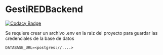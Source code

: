 # GestiREDBackend

[![Codacy Badge](https://api.codacy.com/project/badge/Grade/9c37f9766e6e41138de6575f3e51d716)](https://www.codacy.com/app/AgilesGrupo6/AgilesGrupo6-GestiREDBackend?utm_source=%23&amp;utm_medium=referral&amp;utm_content=%20https://github.com/AgilesGrupo6/GestiREDBackend.git&amp;utm_campaign=Badge_Grade)

Se requiere crear un archivo .env en la raiz del proyecto para guardar las credenciales de la base de datos

`DATABASE_URL=<postgres://....>`
